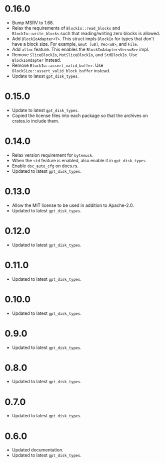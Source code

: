 # 0.16.0

* Bump MSRV to 1.68.
* Relax the requirements of `BlockIo::read_blocks` and
  `BlockIo::write_blocks` such that reading/writing zero blocks is
  allowed.
* Add `BlockIoAdapter<T>`. This struct impls `BlockIo` for types that
  don't have a block size. For example, `&mut [u8]`, `Vec<u8>`, and
  `File`.
* Add `alloc` feature. This enables the `BlockIoAdapter<Vec<u8>>` impl.
* Remove `SliceBlockIo`, `MutSliceBlockIo`, and `StdBlockIo`. Use
  `BlockIoAdapter` instead.
* Remove `BlockIo::assert_valid_buffer`. Use
  `BlockSize::assert_valid_block_buffer` instead.
* Update to latest `gpt_disk_types`.

# 0.15.0

* Update to latest `gpt_disk_types`.
* Copied the license files into each package so that the archives on
  crates.io include them.

# 0.14.0

* Relax version requirement for `bytemuck`.
* When the `std` feature is enabled, also enable it in `gpt_disk_types`.
* Enable `doc_auto_cfg` on docs.rs.
* Updated to latest `gpt_disk_types`.

# 0.13.0

* Allow the MIT license to be used in addition to Apache-2.0.
* Updated to latest `gpt_disk_types`.

# 0.12.0

* Updated to latest `gpt_disk_types`.

# 0.11.0

* Updated to latest `gpt_disk_types`.

# 0.10.0

* Updated to latest `gpt_disk_types`.

# 0.9.0

* Updated to latest `gpt_disk_types`.

# 0.8.0

* Updated to latest `gpt_disk_types`.

# 0.7.0

* Updated to latest `gpt_disk_types`.

# 0.6.0

* Updated documentation.
* Updated to latest `gpt_disk_types`.
